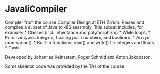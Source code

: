 # JavaliCompiler
Compiler from the course Compiler Design at ETH Zürich. Parses and compiles a subset of Java to x86 assembly. This subset includes, for example:
	* Classes (incl. inheritance and polymorphism)
	* While loops.
	* Primitive types: integers, floating point numbers, and booleans.
	* Arrays (non-variant).
	* Built-in functions: read() and write() for integers and floats.
	* Casts.

Developed by Johannes Keinestam, Roger Schmid and Anton Jakobsson. 

Some skeleton code was provided by the TAs of the course.
